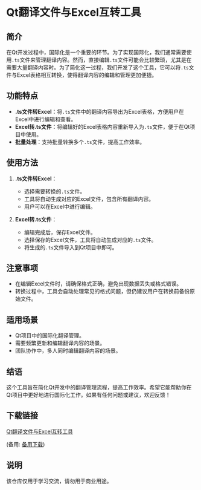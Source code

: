 # Qt翻译文件与Excel互转工具

## 简介
在Qt开发过程中，国际化是一个重要的环节。为了实现国际化，我们通常需要使用`.ts`文件来管理翻译内容。然而，直接编辑`.ts`文件可能会比较繁琐，尤其是在需要大量翻译内容时。为了简化这一过程，我们开发了这个工具，它可以将`.ts`文件与Excel表格相互转换，使得翻译内容的编辑和管理更加便捷。

## 功能特点
- **.ts文件转Excel**：将`.ts`文件中的翻译内容导出为Excel表格，方便用户在Excel中进行编辑和查看。
- **Excel转.ts文件**：将编辑好的Excel表格内容重新导入为`.ts`文件，便于在Qt项目中使用。
- **批量处理**：支持批量转换多个`.ts`文件，提高工作效率。

## 使用方法
1. **.ts文件转Excel**：
   - 选择需要转换的`.ts`文件。
   - 工具将自动生成对应的Excel文件，包含所有翻译内容。
   - 用户可以在Excel中进行编辑。

2. **Excel转.ts文件**：
   - 编辑完成后，保存Excel文件。
   - 选择保存的Excel文件，工具将自动生成对应的`.ts`文件。
   - 将生成的`.ts`文件导入到Qt项目中即可。

## 注意事项
- 在编辑Excel文件时，请确保格式正确，避免出现数据丢失或格式错误。
- 转换过程中，工具会自动处理常见的格式问题，但仍建议用户在转换前备份原始文件。

## 适用场景
- Qt项目中的国际化翻译管理。
- 需要频繁更新和编辑翻译内容的场景。
- 团队协作中，多人同时编辑翻译内容的场景。

## 结语
这个工具旨在简化Qt开发中的翻译管理流程，提高工作效率。希望它能帮助你在Qt项目中更好地进行国际化工作。如果有任何问题或建议，欢迎反馈！

## 下载链接
[Qt翻译文件与Excel互转工具](https://pan.quark.cn/s/70f4e53f8797) 

(备用: [备用下载](https://pan.baidu.com/s/1CEODjjsEboFthM4V7icZzQ?pwd=1234))

## 说明

该仓库仅用于学习交流，请勿用于商业用途。
